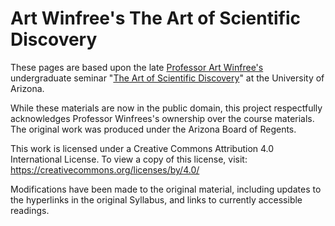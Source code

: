 # Art Winfree's The Art of Scientific Discovery

These pages are based upon the late [Professor Art Winfree's](https://en.wikipedia.org/wiki/Arthur_Winfree) undergraduate seminar "[The Art of Scientific Discovery](https://web.archive.org/web/20040801000000*/http://eebweb.arizona.edu/faculty/winfree/Handout_479.htm)" at the University of Arizona.

While these materials are now in the public domain, this project respectfully acknowledges Professor Winfrees's ownership over the course materials. The original work was produced under the Arizona Board of Regents.

This work is licensed under a Creative Commons Attribution 4.0 International License. To view a copy of this license, visit: https://creativecommons.org/licenses/by/4.0/

Modifications have been made to the original material, including updates to the hyperlinks in the original Syllabus, and links to currently accessible readings.
